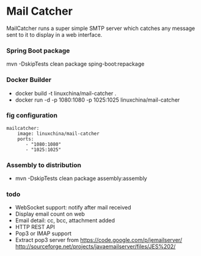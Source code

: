 Mail Catcher
==============================
MailCatcher runs a super simple SMTP server which catches any message sent to it to display in a web interface.

### Spring Boot package

mvn -DskipTests clean package sping-boot:repackage

### Docker Builder

* docker build -t linuxchina/mail-catcher .
* docker run -d -p 1080:1080 -p 1025:1025 linuxchina/mail-catcher

### fig configuration

    mailcatcher:
        image: linuxchina/mail-catcher
        ports:
           - "1080:1080"
           - "1025:1025"

### Assembly to distribution

* mvn -DskipTests clean package assembly:assembly

### todo 

* WebSocket support: notify after mail received
* Display email count on web
* Email detail: cc, bcc, attachment added
* HTTP REST API
* Pop3 or IMAP support
* Extract pop3 server from https://code.google.com/p/jemailserver/  http://sourceforge.net/projects/javaemailserver/files/JES%202/